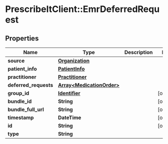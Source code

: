 # PrescribeItClient::EmrDeferredRequest

## Properties
Name | Type | Description | Notes
------------ | ------------- | ------------- | -------------
**source** | [**Organization**](Organization.md) |  | 
**patient_info** | [**PatientInfo**](PatientInfo.md) |  | 
**practitioner** | [**Practitioner**](Practitioner.md) |  | 
**deferred_requests** | [**Array&lt;MedicationOrder&gt;**](MedicationOrder.md) |  | 
**group_id** | [**Identifier**](Identifier.md) |  | [optional] 
**bundle_id** | **String** |  | [optional] 
**bundle_full_url** | **String** |  | [optional] 
**timestamp** | **DateTime** |  | [optional] 
**id** | **String** |  | [optional] 
**type** | **String** |  | 

